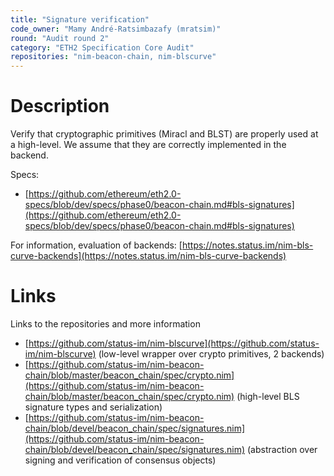 ```yaml
---
title: "Signature verification"
code_owner: "Mamy André-Ratsimbazafy (mratsim)"
round: "Audit round 2"
category: "ETH2 Specification Core Audit"
repositories: "nim-beacon-chain, nim-blscurve"
---
```


# Description

Verify that cryptographic primitives (Miracl and BLST) are properly used at a high-level.
We assume that they are correctly implemented in the backend.

Specs:
- [https://github.com/ethereum/eth2.0-specs/blob/dev/specs/phase0/beacon-chain.md#bls-signatures](https://github.com/ethereum/eth2.0-specs/blob/dev/specs/phase0/beacon-chain.md#bls-signatures)

For information, evaluation of backends: [https://notes.status.im/nim-bls-curve-backends](https://notes.status.im/nim-bls-curve-backends)

# Links

Links to the repositories and more information

- [https://github.com/status-im/nim-blscurve](https://github.com/status-im/nim-blscurve) (low-level wrapper over crypto primitives, 2 backends)
- [https://github.com/status-im/nim-beacon-chain/blob/master/beacon_chain/spec/crypto.nim](https://github.com/status-im/nim-beacon-chain/blob/master/beacon_chain/spec/crypto.nim) (high-level BLS signature types and serialization)
- [https://github.com/status-im/nim-beacon-chain/blob/devel/beacon_chain/spec/signatures.nim](https://github.com/status-im/nim-beacon-chain/blob/devel/beacon_chain/spec/signatures.nim) (abstraction over signing and verification of consensus objects)
